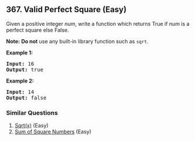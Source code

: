 ## 367. Valid Perfect Square (Easy)

<p>Given a positive integer <i>num</i>, write a function which returns True if <i>num</i> is a perfect square else False.</p>

<p><b>Note:</b> <b>Do not</b> use any built-in library function such as <code>sqrt</code>.</p>

<p><strong>Example 1:</strong></p>

<div>
<pre>
<strong>Input: </strong><span id="example-input-1-1">16</span>
<strong>Output: </strong><span id="example-output-1">true</span>
</pre>

<div>
<p><strong>Example 2:</strong></p>

<pre>
<strong>Input: </strong><span id="example-input-2-1">14</span>
<strong>Output: </strong><span id="example-output-2">false</span>
</pre>
</div>
</div>

### Similar Questions
  1. [Sqrt(x)](https://github.com/openset/leetcode/tree/master/solution/sqrtx) (Easy)
  1. [Sum of Square Numbers](https://github.com/openset/leetcode/tree/master/solution/sum-of-square-numbers) (Easy)

